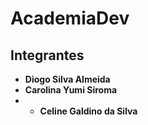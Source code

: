 # AcademiaDev

## Integrantes  

- **Diogo Silva Almeida**  
- **Carolina Yumi Siroma**
- - **Celine Galdino da Silva**  
